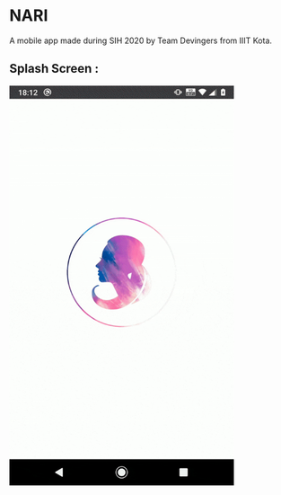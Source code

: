 # NARI

A mobile app made during SIH 2020 by Team Devingers from IIIT Kota.

## Splash Screen : 

<img src="./demo/splash.gif" width="400">
